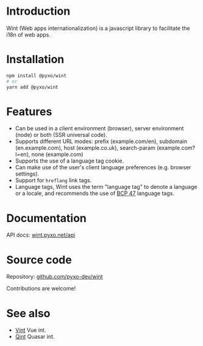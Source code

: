 # Introduction

Wint (Web apps internationalization) is a javascript library to
facilitate the i18n of web apps.

# Installation

``` bash
npm install @pyxo/wint
# or
yarn add @pyxo/wint
```

# Features

-   Can be used in a client environment (browser), server environment
    (node) or both (SSR universal code).
-   Supports different URL modes: prefix (example.com/en), subdomain
    (en.example.com), host (example.co.uk), search-param
    (example.com?l=en), none (example.com)
-   Supports the use of a language tag cookie.
-   Can make use of the user's client language preferences (e.g. browser
    settings).
-   Support for `hreflang` link tags.
-   Language tags, Wint uses the term "language tag" to denote a
    language or a locale, and recommends the use of [BCP
    47](https://www.w3.org/International/articles/language-tags)
    language tags.

# Documentation

API docs: [wint.pyxo.net/api](https://wint.pyxo.net/api)

# Source code

Repository: [github.com/pyxo-dev/wint](https://github.com/pyxo-dev/wint)

Contributions are welcome!

# See also

-   [Vint](https://github.com/pyxo-dev/vint) Vue int.
-   [Qint](https://github.com/pyxo-dev/qint) Quasar int.
